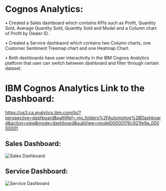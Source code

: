 # Cognos Analytics: 

•	Created a Sales dashboard which contains KPIs such as Profit, Quantity Sold, Average Quantity Sold, Quantity Sold and Model and a Column chart of Profit by Dealer ID.

•	Created a Service dashbaord which contains two Column charts, one Customer Sentiment Treemap chart and one Heatmap Chart.

•	Both dashboards have user interactivity in the IBM Cognos Analytics platform that user can switch between dashboard and filter through certain dataset.

# IBM Cognos Analytics Link to the Dashboard:

https://us3.ca.analytics.ibm.com/bi/?perspective=dashboard&pathRef=.my_folders%2FAutomotive%2BDashboard&action=view&mode=dashboard&subView=model00000176c921fe9a_00000001

## Sales Dashboard:

![Sales Dashboard](https://user-images.githubusercontent.com/55895245/103492724-d1166280-4dfa-11eb-9f9f-3e9cb15855eb.png)

## Service Dashboard: 

![Service Dashboard](https://user-images.githubusercontent.com/55895245/103492726-d1166280-4dfa-11eb-802b-c3631f80d6df.png)
